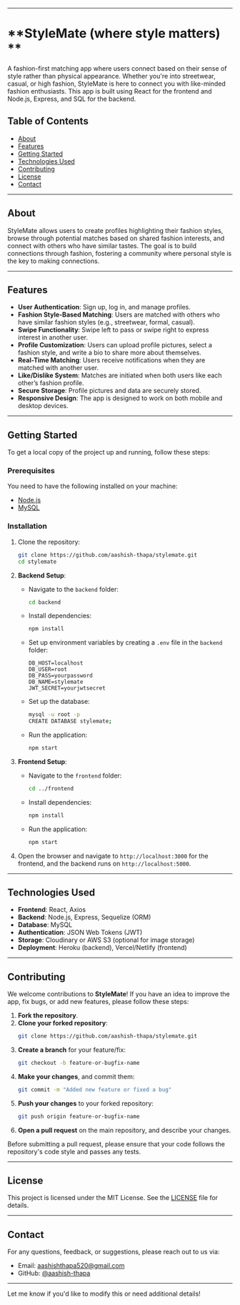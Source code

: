 
---

# **StyleMate (where style matters) **
A fashion-first matching app where users connect based on their sense of style rather than physical appearance. Whether you're into streetwear, casual, or high fashion, StyleMate is here to connect you with like-minded fashion enthusiasts. This app is built using React for the frontend and Node.js, Express, and SQL for the backend.

## **Table of Contents**
- [About](#about)
- [Features](#features)
- [Getting Started](#getting-started)
- [Technologies Used](#technologies-used)
- [Contributing](#contributing)
- [License](#license)
- [Contact](#contact)

---

## **About**

StyleMate allows users to create profiles highlighting their fashion styles, browse through potential matches based on shared fashion interests, and connect with others who have similar tastes. The goal is to build connections through fashion, fostering a community where personal style is the key to making connections.

---

## **Features**

- **User Authentication**: Sign up, log in, and manage profiles.
- **Fashion Style-Based Matching**: Users are matched with others who have similar fashion styles (e.g., streetwear, formal, casual).
- **Swipe Functionality**: Swipe left to pass or swipe right to express interest in another user.
- **Profile Customization**: Users can upload profile pictures, select a fashion style, and write a bio to share more about themselves.
- **Real-Time Matching**: Users receive notifications when they are matched with another user.
- **Like/Dislike System**: Matches are initiated when both users like each other’s fashion profile.
- **Secure Storage**: Profile pictures and data are securely stored.
- **Responsive Design**: The app is designed to work on both mobile and desktop devices.

---

## **Getting Started**

To get a local copy of the project up and running, follow these steps:

### **Prerequisites**

You need to have the following installed on your machine:
- [Node.js](https://nodejs.org/)
- [MySQL](https://www.mysql.com/)

### **Installation**

1. Clone the repository:
   ```bash
   git clone https://github.com/aashish-thapa/stylemate.git
   cd stylemate
   ```

2. **Backend Setup**:
   - Navigate to the `backend` folder:
     ```bash
     cd backend
     ```
   - Install dependencies:
     ```bash
     npm install
     ```
   - Set up environment variables by creating a `.env` file in the `backend` folder:
     ```
     DB_HOST=localhost
     DB_USER=root
     DB_PASS=yourpassword
     DB_NAME=stylemate
     JWT_SECRET=yourjwtsecret
     ```

   - Set up the database:
     ```bash
     mysql -u root -p
     CREATE DATABASE stylemate;
     ```

   - Run the application:
     ```bash
     npm start
     ```

3. **Frontend Setup**:
   - Navigate to the `frontend` folder:
     ```bash
     cd ../frontend
     ```
   - Install dependencies:
     ```bash
     npm install
     ```
   - Run the application:
     ```bash
     npm start
     ```

4. Open the browser and navigate to `http://localhost:3000` for the frontend, and the backend runs on `http://localhost:5000`.

---

## **Technologies Used**

- **Frontend**: React, Axios
- **Backend**: Node.js, Express, Sequelize (ORM)
- **Database**: MySQL
- **Authentication**: JSON Web Tokens (JWT)
- **Storage**: Cloudinary or AWS S3 (optional for image storage)
- **Deployment**: Heroku (backend), Vercel/Netlify (frontend)

---

## **Contributing**

We welcome contributions to **StyleMate**! If you have an idea to improve the app, fix bugs, or add new features, please follow these steps:

1. **Fork the repository**.
2. **Clone your forked repository**:
   ```bash
   git clone https://github.com/aashish-thapa/stylemate.git
   ```
3. **Create a branch** for your feature/fix:
   ```bash
   git checkout -b feature-or-bugfix-name
   ```
4. **Make your changes**, and commit them:
   ```bash
   git commit -m "Added new feature or fixed a bug"
   ```
5. **Push your changes** to your forked repository:
   ```bash
   git push origin feature-or-bugfix-name
   ```
6. **Open a pull request** on the main repository, and describe your changes.

Before submitting a pull request, please ensure that your code follows the repository's code style and passes any tests.

---

## **License**

This project is licensed under the MIT License. See the [LICENSE](LICENSE) file for details.

---

## **Contact**

For any questions, feedback, or suggestions, please reach out to us via:

- Email: [aashishthapa520@gmail.com](mailto:aashishthapa520@gmail.com)
- GitHub: [@aashish-thapa](https://github.com/aashish-thapa)

---

Let me know if you'd like to modify this or need additional details!
